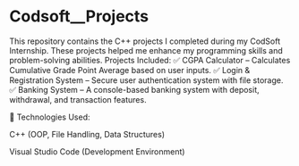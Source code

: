 # Codsoft__Projects
This repository contains the C++ projects I completed during my CodSoft Internship. These projects helped me enhance my programming skills and problem-solving abilities.
Projects Included:
✅ CGPA Calculator – Calculates Cumulative Grade Point Average based on user inputs.
✅ Login & Registration System – Secure user authentication system with file storage.
✅ Banking System – A console-based banking system with deposit, withdrawal, and transaction features.

📂 Technologies Used:

C++ (OOP, File Handling, Data Structures)

Visual Studio Code (Development Environment)
